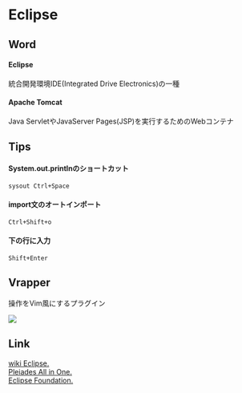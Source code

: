 # Eclipse
## Word
#### Eclipse
統合開発環境IDE(Integrated Drive Electronics)の一種
#### Apache Tomcat
Java ServletやJavaServer Pages(JSP)を実行するためのWebコンテナ
## Tips
#### System.out.printlnのショートカット
`sysout Ctrl+Space`
#### import文のオートインポート
`Ctrl+Shift+o`
#### 下の行に入力
`Shift+Enter`
## Vrapper
操作をVim風にするプラグイン

![](https://qiita-user-contents.imgix.net/https%3A%2F%2Fqiita-image-store.s3.amazonaws.com%2F0%2F134293%2Fcd23faed-3789-79dc-ea95-79e8b5f9cbff.png?ixlib=rb-1.2.2&auto=format&gif-q=60&q=75&s=5ed12fb51c45872f43752946c2d7ecda)
## Link
[wiki Eclipse.](https://ja.wikipedia.org/wiki/Eclipse_(%E7%B5%B1%E5%90%88%E9%96%8B%E7%99%BA%E7%92%B0%E5%A2%83))  
[Pleiades All in One.](https://mergedoc.osdn.jp/)  
[Eclipse Foundation.](https://www.eclipse.org/)
